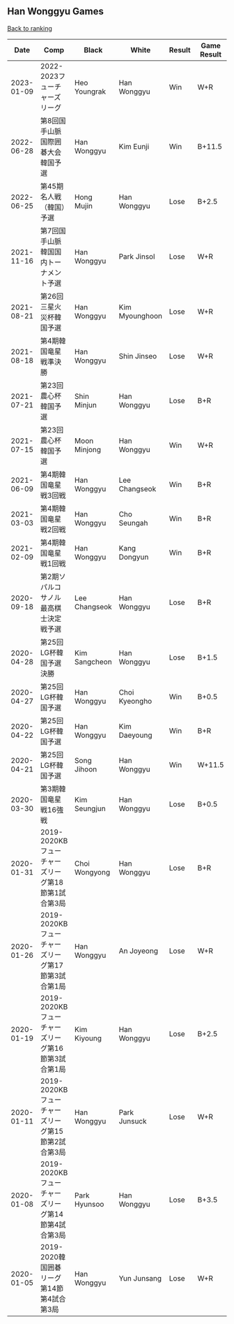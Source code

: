 ## Han Wonggyu Games

[Back to ranking](../../index.md)




| **Date** | **Comp** | **Black** | **White** | **Result** | **Game Result** | **Komi** | **Rating** | **Diff** | 
| --- | --- | --- | --- | --- | --- | --- | --- | --- |
| 2023-01-09 | 2022-2023フューチャーズリーグ | Heo Youngrak | Han Wonggyu | Win | W+R | 6.5 | 3081 | -59 | 
| 2022-06-28 | 第8回国手山脈国際囲碁大会韓国予選 | Han Wonggyu | Kim Eunji | Win | B+11.5 | 6.5 | 3140 | 88 | 
| 2022-06-25 | 第45期名人戦（韓国）予選 | Hong Mujin | Han Wonggyu | Lose | B+2.5 | 6.5 | 3052 | -281 | 
| 2021-11-16 | 第7回国手山脈韓国国内トーナメント予選 | Han Wonggyu | Park Jinsol | Lose | W+R | 6.5 | 3333 | -47 | 
| 2021-08-21 | 第26回三星火災杯韓国予選 | Han Wonggyu | Kim Myounghoon | Lose | W+R | 6.5 | 3380 | -55 | 
| 2021-08-18 | 第4期韓国竜星戦準決勝 | Han Wonggyu | Shin Jinseo | Lose | W+R | 6.5 | 3435 | 34 | 
| 2021-07-21 | 第23回農心杯韓国予選 | Shin Minjun | Han Wonggyu | Lose | B+R | 6.5 | 3401 | -41 | 
| 2021-07-15 | 第23回農心杯韓国予選 | Moon Minjong | Han Wonggyu | Win | W+R | 6.5 | 3442 | 49 | 
| 2021-06-09 | 第4期韓国竜星戦3回戦 | Han Wonggyu | Lee Changseok | Win | B+R | 6.5 | 3393 | 234 | 
| 2021-03-03 | 第4期韓国竜星戦2回戦 | Han Wonggyu | Cho Seungah | Win | B+R | 6.5 | 3159 | 37 | 
| 2021-02-09 | 第4期韓国竜星戦1回戦 | Han Wonggyu | Kang Dongyun | Win | B+R | 6.5 | 3122 | 132 | 
| 2020-09-18 | 第2期ソパルコサノル最高棋士決定戦予選 | Lee Changseok | Han Wonggyu | Lose | B+R | 6.5 | 2990 | -71 | 
| 2020-04-28 | 第25回LG杯韓国予選決勝 | Kim Sangcheon | Han Wonggyu | Lose | B+1.5 | 6.5 | 3061 | -1 | 
| 2020-04-27 | 第25回LG杯韓国予選 | Han Wonggyu | Choi Kyeongho | Win | B+0.5 | 6.5 | 3062 | 35 | 
| 2020-04-22 | 第25回LG杯韓国予選 | Han Wonggyu | Kim Daeyoung | Win | B+R | 6.5 | 3027 | -10 | 
| 2020-04-21 | 第25回LG杯韓国予選 | Song Jihoon | Han Wonggyu | Win | W+11.5 | 6.5 | 3037 | 36 | 
| 2020-03-30 | 第3期韓国竜星戦16強戦 | Kim Seungjun | Han Wonggyu | Lose | B+0.5 | 6.5 | 3001 | -32 | 
| 2020-01-31 | 2019-2020KBフューチャーズリーグ第18節第1試合第3局 | Choi Wongyong | Han Wonggyu | Lose | B+R | 6.5 | 3033 | -15 | 
| 2020-01-26 | 2019-2020KBフューチャーズリーグ第17節第3試合第1局 | Han Wonggyu | An Joyeong | Lose | W+R | 6.5 | 3048 | -9 | 
| 2020-01-19 | 2019-2020KBフューチャーズリーグ第16節第3試合第1局 | Kim Kiyoung | Han Wonggyu | Lose | B+2.5 | 6.5 | 3057 | -17 | 
| 2020-01-11 | 2019-2020KBフューチャーズリーグ第15節第2試合第3局 | Han Wonggyu | Park Junsuck | Lose | W+R | 6.5 | 3074 | -11 | 
| 2020-01-08 | 2019-2020KBフューチャーズリーグ第14節第4試合第3局 | Park Hyunsoo | Han Wonggyu | Lose | B+3.5 | 6.5 | 3085 | -21 | 
| 2020-01-05 | 2019-2020韓国囲碁リーグ第14節第4試合第3局 | Han Wonggyu | Yun Junsang | Lose | W+R | 6.5 | 3106 | missing |




